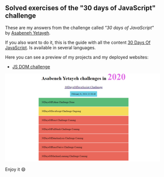 ## Solved exercises of the "30 days of JavaScript" challenge

These are my answers from the challenge called *"30 days of JavaScript"* by [Asabeneh Yetayeh](https://github.com/Asabeneh).

If you also want to do it, this is the guide with all the content [30 Days Of JavaScript](https://github.com/Asabeneh/30-Days-Of-JavaScript/tree/master). Is available in several languages.

Here you can see a preview of my projects and my deployed websites:

- [JS DOM challenge](https://hex-random-colors.onrender.com)

![JS DOM challenge](/day-21/gif/miniproject21.gif)

Enjoy it 😄
